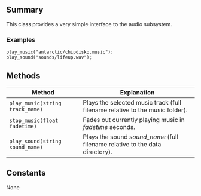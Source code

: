 Summary
-------

This class provides a very simple interface to the audio subsystem.

### Examples

    play_music("antarctic/chipdisko.music");
    play_sound("sounds/lifeup.wav");

Methods
-------

Method                          | Explanation
--------------------------------|-----------------------------------------------
`play_music(string track_name)` | Plays the selected music track (full filename relative to the music folder).
`stop_music(float fadetime)`    | Fades out currently playing music in <var>fadetime</var> seconds.
`play_sound(string sound_name)` | Plays the sound <var>sound_name</var> (full filename relative to the data directory).

Constants
---------

None
